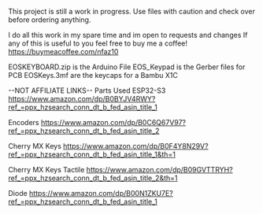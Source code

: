 This project is still a work in progress. Use files with caution and check over before ordering anything. 

I do all this work in my spare time and im open to requests and changes
If any of this is useful to you feel free to buy me a coffee!
https://buymeacoffee.com/nfaz10

EOSKEYBOARD.zip is the Arduino File
EOS_Keypad is the Gerber files for PCB
EOSKeys.3mf are the keycaps for a Bambu X1C

--NOT AFFILIATE LINKS--
Parts Used 
ESP32-S3
https://www.amazon.com/dp/B0BYJV4RWY?ref_=ppx_hzsearch_conn_dt_b_fed_asin_title_1

Encoders
https://www.amazon.com/dp/B0C6Q67V97?ref_=ppx_hzsearch_conn_dt_b_fed_asin_title_2

Cherry MX Keys
https://www.amazon.com/dp/B0F4Y8N29V?ref_=ppx_hzsearch_conn_dt_b_fed_asin_title_1&th=1

Cherry MX Keys Tactile
https://www.amazon.com/dp/B09GVTTRYH?ref_=ppx_hzsearch_conn_dt_b_fed_asin_title_2&th=1

Diode
https://www.amazon.com/dp/B00N1ZKU7E?ref_=ppx_hzsearch_conn_dt_b_fed_asin_title_1
